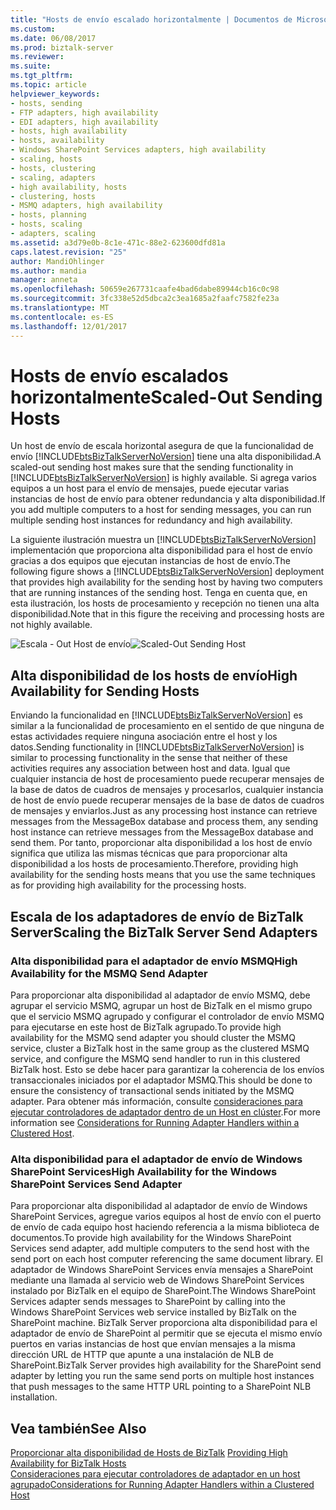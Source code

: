 ```yaml
---
title: "Hosts de envío escalado horizontalmente | Documentos de Microsoft"
ms.custom: 
ms.date: 06/08/2017
ms.prod: biztalk-server
ms.reviewer: 
ms.suite: 
ms.tgt_pltfrm: 
ms.topic: article
helpviewer_keywords:
- hosts, sending
- FTP adapters, high availability
- EDI adapters, high availability
- hosts, high availability
- hosts, availability
- Windows SharePoint Services adapters, high availability
- scaling, hosts
- hosts, clustering
- scaling, adapters
- high availability, hosts
- clustering, hosts
- MSMQ adapters, high availability
- hosts, planning
- hosts, scaling
- adapters, scaling
ms.assetid: a3d79e0b-8c1e-471c-88e2-623600dfd81a
caps.latest.revision: "25"
author: MandiOhlinger
ms.author: mandia
manager: anneta
ms.openlocfilehash: 50659e267731caafe4bad6dabe89944cb16c0c98
ms.sourcegitcommit: 3fc338e52d5dbca2c3ea1685a2faafc7582fe23a
ms.translationtype: MT
ms.contentlocale: es-ES
ms.lasthandoff: 12/01/2017
---
```

# <a name="scaled-out-sending-hosts"></a><span data-ttu-id="1b6a5-102">Hosts de envío escalados horizontalmente</span><span class="sxs-lookup"><span data-stu-id="1b6a5-102">Scaled-Out Sending Hosts</span></span>
<span data-ttu-id="1b6a5-103">Un host de envío de escala horizontal asegura de que la funcionalidad de envío [!INCLUDE[btsBizTalkServerNoVersion](../includes/btsbiztalkservernoversion-md.md)] tiene una alta disponibilidad.</span><span class="sxs-lookup"><span data-stu-id="1b6a5-103">A scaled-out sending host makes sure that the sending functionality in [!INCLUDE[btsBizTalkServerNoVersion](../includes/btsbiztalkservernoversion-md.md)] is highly available.</span></span> <span data-ttu-id="1b6a5-104">Si agrega varios equipos a un host para el envío de mensajes, puede ejecutar varias instancias de host de envío para obtener redundancia y alta disponibilidad.</span><span class="sxs-lookup"><span data-stu-id="1b6a5-104">If you add multiple computers to a host for sending messages, you can run multiple sending host instances for redundancy and high availability.</span></span>  
  
 <span data-ttu-id="1b6a5-105">La siguiente ilustración muestra un [!INCLUDE[btsBizTalkServerNoVersion](../includes/btsbiztalkservernoversion-md.md)] implementación que proporciona alta disponibilidad para el host de envío gracias a dos equipos que ejecutan instancias de host de envío.</span><span class="sxs-lookup"><span data-stu-id="1b6a5-105">The following figure shows a [!INCLUDE[btsBizTalkServerNoVersion](../includes/btsbiztalkservernoversion-md.md)] deployment that provides high availability for the sending host by having two computers that are running instances of the sending host.</span></span> <span data-ttu-id="1b6a5-106">Tenga en cuenta que, en esta ilustración, los hosts de procesamiento y recepción no tienen una alta disponibilidad.</span><span class="sxs-lookup"><span data-stu-id="1b6a5-106">Note that in this figure the receiving and processing hosts are not highly available.</span></span>  
  
 <span data-ttu-id="1b6a5-107">![Escala &#45; Out Host de envío](../core/media/tdi-ha-scalesend.gif "TDI_HA_ScaleSend")</span><span class="sxs-lookup"><span data-stu-id="1b6a5-107">![Scaled&#45;Out Sending Host](../core/media/tdi-ha-scalesend.gif "TDI_HA_ScaleSend")</span></span>  
  
## <a name="high-availability-for-sending-hosts"></a><span data-ttu-id="1b6a5-108">Alta disponibilidad de los hosts de envío</span><span class="sxs-lookup"><span data-stu-id="1b6a5-108">High Availability for Sending Hosts</span></span>  
 <span data-ttu-id="1b6a5-109">Enviando la funcionalidad en [!INCLUDE[btsBizTalkServerNoVersion](../includes/btsbiztalkservernoversion-md.md)] es similar a la funcionalidad de procesamiento en el sentido de que ninguna de estas actividades requiere ninguna asociación entre el host y los datos.</span><span class="sxs-lookup"><span data-stu-id="1b6a5-109">Sending functionality in [!INCLUDE[btsBizTalkServerNoVersion](../includes/btsbiztalkservernoversion-md.md)] is similar to processing functionality in the sense that neither of these activities requires any association between host and data.</span></span> <span data-ttu-id="1b6a5-110">Igual que cualquier instancia de host de procesamiento puede recuperar mensajes de la base de datos de cuadros de mensajes y procesarlos, cualquier instancia de host de envío puede recuperar mensajes de la base de datos de cuadros de mensajes y enviarlos.</span><span class="sxs-lookup"><span data-stu-id="1b6a5-110">Just as any processing host instance can retrieve messages from the MessageBox database and process them, any sending host instance can retrieve messages from the MessageBox database and send them.</span></span> <span data-ttu-id="1b6a5-111">Por tanto, proporcionar alta disponibilidad a los host de envío significa que utiliza las mismas técnicas que para proporcionar alta disponibilidad a los hosts de procesamiento.</span><span class="sxs-lookup"><span data-stu-id="1b6a5-111">Therefore, providing high availability for the sending hosts means that you use the same techniques as for providing high availability for the processing hosts.</span></span>  
  
## <a name="scaling-the-biztalk-server-send-adapters"></a><span data-ttu-id="1b6a5-112">Escala de los adaptadores de envío de BizTalk Server</span><span class="sxs-lookup"><span data-stu-id="1b6a5-112">Scaling the BizTalk Server Send Adapters</span></span>  
  
### <a name="high-availability-for-the-msmq-send-adapter"></a><span data-ttu-id="1b6a5-113">Alta disponibilidad para el adaptador de envío MSMQ</span><span class="sxs-lookup"><span data-stu-id="1b6a5-113">High Availability for the MSMQ Send Adapter</span></span>  
 <span data-ttu-id="1b6a5-114">Para proporcionar alta disponibilidad al adaptador de envío MSMQ, debe agrupar el servicio MSMQ, agrupar un host de BizTalk en el mismo grupo que el servicio MSMQ agrupado y configurar el controlador de envío MSMQ para ejecutarse en este host de BizTalk agrupado.</span><span class="sxs-lookup"><span data-stu-id="1b6a5-114">To provide high availability for the MSMQ send adapter you should cluster the MSMQ service, cluster a BizTalk host in the same group as the clustered MSMQ service, and configure the MSMQ send handler to run in this clustered BizTalk host.</span></span> <span data-ttu-id="1b6a5-115">Esto se debe hacer para garantizar la coherencia de los envíos transaccionales iniciados por el adaptador MSMQ.</span><span class="sxs-lookup"><span data-stu-id="1b6a5-115">This should be done to ensure the consistency of transactional sends initiated by the MSMQ adapter.</span></span> <span data-ttu-id="1b6a5-116">Para obtener más información, consulte [consideraciones para ejecutar controladores de adaptador dentro de un Host en clúster](../core/considerations-for-running-adapter-handlers-within-a-clustered-host1.md).</span><span class="sxs-lookup"><span data-stu-id="1b6a5-116">For more information see [Considerations for Running Adapter Handlers within a Clustered Host](../core/considerations-for-running-adapter-handlers-within-a-clustered-host1.md).</span></span>  
  
### <a name="high-availability-for-the-windows-sharepoint-services-send-adapter"></a><span data-ttu-id="1b6a5-117">Alta disponibilidad para el adaptador de envío de Windows SharePoint Services</span><span class="sxs-lookup"><span data-stu-id="1b6a5-117">High Availability for the Windows SharePoint Services Send Adapter</span></span>  
 <span data-ttu-id="1b6a5-118">Para proporcionar alta disponibilidad al adaptador de envío de Windows SharePoint Services, agregue varios equipos al host de envío con el puerto de envío de cada equipo host haciendo referencia a la misma biblioteca de documentos.</span><span class="sxs-lookup"><span data-stu-id="1b6a5-118">To provide high availability for the Windows SharePoint Services send adapter, add multiple computers to the send host with the send port on each host computer referencing the same document library.</span></span> <span data-ttu-id="1b6a5-119">El adaptador de Windows SharePoint Services envía mensajes a SharePoint mediante una llamada al servicio web de Windows SharePoint Services instalado por BizTalk en el equipo de SharePoint.</span><span class="sxs-lookup"><span data-stu-id="1b6a5-119">The Windows SharePoint Services adapter sends messages to SharePoint by calling into the Windows SharePoint Services web service installed by BizTalk on the SharePoint machine.</span></span> <span data-ttu-id="1b6a5-120">BizTalk Server proporciona alta disponibilidad para el adaptador de envío de SharePoint al permitir que se ejecuta el mismo envío puertos en varias instancias de host que envían mensajes a la misma dirección URL de HTTP que apunte a una instalación de NLB de SharePoint.</span><span class="sxs-lookup"><span data-stu-id="1b6a5-120">BizTalk Server provides high availability for the SharePoint send adapter by letting you run the same send ports on multiple host instances that push messages to the same HTTP URL pointing to a SharePoint NLB installation.</span></span>  
  
## <a name="see-also"></a><span data-ttu-id="1b6a5-121">Vea también</span><span class="sxs-lookup"><span data-stu-id="1b6a5-121">See Also</span></span>  
 <span data-ttu-id="1b6a5-122">[Proporcionar alta disponibilidad de Hosts de BizTalk](../core/providing-high-availability-for-biztalk-hosts.md) </span><span class="sxs-lookup"><span data-stu-id="1b6a5-122">[Providing High Availability for BizTalk Hosts](../core/providing-high-availability-for-biztalk-hosts.md) </span></span>  
 [<span data-ttu-id="1b6a5-123">Consideraciones para ejecutar controladores de adaptador en un host agrupado</span><span class="sxs-lookup"><span data-stu-id="1b6a5-123">Considerations for Running Adapter Handlers within a Clustered Host</span></span>](../core/considerations-for-running-adapter-handlers-within-a-clustered-host1.md)
